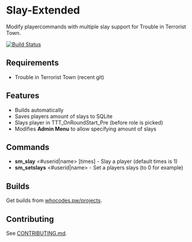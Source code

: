 # Slay-Extended
Modify playercommands with multiple slay support for Trouble in Terrorist Town.

[![Build Status](https://travis-ci.org/whocodes/slayex.svg?branch=master)](https://travis-ci.org/whocodes/slayex)

## Requirements
* Trouble in Terrorist Town (recent git)

## Features
* Builds automatically
* Saves players amount of slays to SQLite
* Slays player in TTT_OnRoundStart_Pre (before role is picked)
* Modifies **Admin Menu** to allow specifying amount of slays

## Commands
* **sm_slay** <#userid|name> [times] - Slay a player (default times is 1)
* **sm_setslays** <#userid|name> <times> - Set a players slays (to 0 for example)

## Builds
Get builds from [whocodes.pw/projects](https://whocodes.pw/projects/slayex).

## Contributing
See [CONTRIBUTING.md](https://github.com/whocodes/slayex/blob/master/CONTRIBUTING.md).
